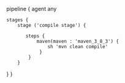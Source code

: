 pipeline {
    agent any

    stages {
        stage ('compile stage') {
        
           steps {
               maven(maven : 'maven_3_8_3') {
                   sh 'mvn clean compile'
                }
            }
        }
  }
}
